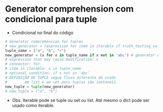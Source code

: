 # Generator comprehension com condicional para tuple

- Condicional no final do código
```python
# Generator comprehension for tuples
# new_generator = [expression for item in iterable if truth_testing_value == True]
tuple_name = ("a", "b", "r")
new_generator = (x for x in tuple_name if x not in 'abc') # generator comprehension
# expression that may cause modification: x
# connector: for
# item in iterable: x in tuple_name
# optional condition: if x not in 'abc'
# DEFINIÇÃO DE TUPLE segue fluxo diferente do usado 
#        em list e em set pois tuplas são imutáveis.
new_tuple = tuple(new_generator) 
# new_tuple = ("a", "b")
```

- Obs. Iterable pode se tuple ou set ou list. Até mesmo o dict pode ser usado como iterable.